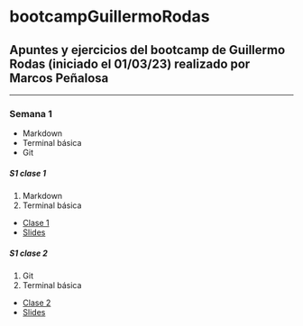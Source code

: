 # bootcampGuillermoRodas
## Apuntes y ejercicios del bootcamp de Guillermo Rodas (iniciado el 01/03/23) realizado por **Marcos Peñalosa**
---
### Semana 1

- Markdown
- Terminal básica
- Git

##### S1 clase 1

1. Markdown
2. Terminal básica

- [Clase 1](https://www.youtube.com/watch?v=OTtChTyNNC4)
- [Slides](https://s3.us-west-2.amazonaws.com/secure.notion-static.com/68a89eac-97ae-40fb-b645-6dfb4bf64752/_Bootcamp__Semana_1_Clase_1_compressed_%281%29.pdf?X-Amz-Algorithm=AWS4-HMAC-SHA256&X-Amz-Content-Sha256=UNSIGNED-PAYLOAD&X-Amz-Credential=AKIAT73L2G45EIPT3X45%2F20230303%2Fus-west-2%2Fs3%2Faws4_request&X-Amz-Date=20230303T141324Z&X-Amz-Expires=86400&X-Amz-Signature=03dc09db355d5645d0956da0f99fbe4eeaea4d1f645a56abbb7f62b04157b1b6&X-Amz-SignedHeaders=host&response-content-disposition=filename%3D%22%25E2%259B%25BA%25EF%25B8%258F%2520Bootcamp%2520%25E2%2580%2594%2520Semana%25201%252C%2520Clase%25201_compressed.pdf%22&x-id=GetObject)

##### S1 clase 2

1. Git
2. Terminal básica

- [Clase 2](https://www.youtube.com/watch?v=RbJz4SdT0NM)
- [Slides](https://s3.us-west-2.amazonaws.com/secure.notion-static.com/54304df2-9907-475e-ba17-c1da605857e1/_Bootcamp__Semana_1_Clase_2_compressed.pdf?X-Amz-Algorithm=AWS4-HMAC-SHA256&X-Amz-Content-Sha256=UNSIGNED-PAYLOAD&X-Amz-Credential=AKIAT73L2G45EIPT3X45%2F20230303%2Fus-west-2%2Fs3%2Faws4_request&X-Amz-Date=20230303T191424Z&X-Amz-Expires=86400&X-Amz-Signature=bcf952fd497a5421d28ee4cdd9e2b190c9dfc8ea4410b8451b8c8f05f69a3d19&X-Amz-SignedHeaders=host&response-content-disposition=filename%3D%22%25E2%259B%25BA%25EF%25B8%258F%2520Bootcamp%2520%25E2%2580%2594%2520Semana%25201%252C%2520Clase%25202_compressed.pdf%22&x-id=GetObject)
